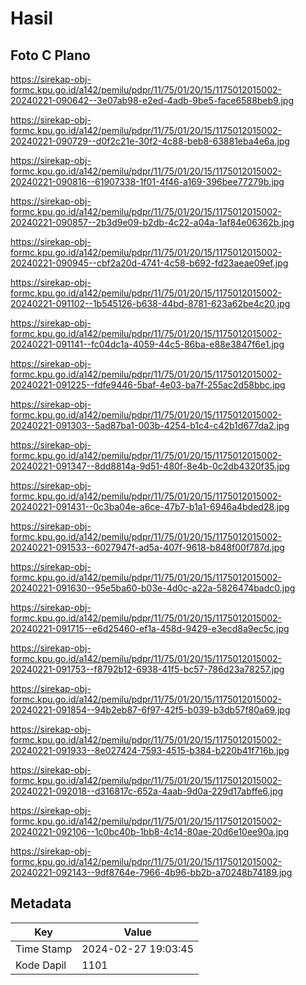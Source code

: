 # Hasil

## Foto C Plano

https://sirekap-obj-formc.kpu.go.id/a142/pemilu/pdpr/11/75/01/20/15/1175012015002-20240221-090642--3e07ab98-e2ed-4adb-9be5-face6588beb9.jpg

https://sirekap-obj-formc.kpu.go.id/a142/pemilu/pdpr/11/75/01/20/15/1175012015002-20240221-090729--d0f2c21e-30f2-4c88-beb8-63881eba4e6a.jpg

https://sirekap-obj-formc.kpu.go.id/a142/pemilu/pdpr/11/75/01/20/15/1175012015002-20240221-090816--61907338-1f01-4f46-a169-396bee77279b.jpg

https://sirekap-obj-formc.kpu.go.id/a142/pemilu/pdpr/11/75/01/20/15/1175012015002-20240221-090857--2b3d9e09-b2db-4c22-a04a-1af84e06362b.jpg

https://sirekap-obj-formc.kpu.go.id/a142/pemilu/pdpr/11/75/01/20/15/1175012015002-20240221-090945--cbf2a20d-4741-4c58-b692-fd23aeae09ef.jpg

https://sirekap-obj-formc.kpu.go.id/a142/pemilu/pdpr/11/75/01/20/15/1175012015002-20240221-091102--1b545126-b638-44bd-8781-623a62be4c20.jpg

https://sirekap-obj-formc.kpu.go.id/a142/pemilu/pdpr/11/75/01/20/15/1175012015002-20240221-091141--fc04dc1a-4059-44c5-86ba-e88e3847f6e1.jpg

https://sirekap-obj-formc.kpu.go.id/a142/pemilu/pdpr/11/75/01/20/15/1175012015002-20240221-091225--fdfe9446-5baf-4e03-ba7f-255ac2d58bbc.jpg

https://sirekap-obj-formc.kpu.go.id/a142/pemilu/pdpr/11/75/01/20/15/1175012015002-20240221-091303--5ad87ba1-003b-4254-b1c4-c42b1d677da2.jpg

https://sirekap-obj-formc.kpu.go.id/a142/pemilu/pdpr/11/75/01/20/15/1175012015002-20240221-091347--8dd8814a-9d51-480f-8e4b-0c2db4320f35.jpg

https://sirekap-obj-formc.kpu.go.id/a142/pemilu/pdpr/11/75/01/20/15/1175012015002-20240221-091431--0c3ba04e-a6ce-47b7-b1a1-6946a4bded28.jpg

https://sirekap-obj-formc.kpu.go.id/a142/pemilu/pdpr/11/75/01/20/15/1175012015002-20240221-091533--6027947f-ad5a-407f-9618-b848f00f787d.jpg

https://sirekap-obj-formc.kpu.go.id/a142/pemilu/pdpr/11/75/01/20/15/1175012015002-20240221-091630--95e5ba60-b03e-4d0c-a22a-5826474badc0.jpg

https://sirekap-obj-formc.kpu.go.id/a142/pemilu/pdpr/11/75/01/20/15/1175012015002-20240221-091715--e6d25460-ef1a-458d-9429-e3ecd8a9ec5c.jpg

https://sirekap-obj-formc.kpu.go.id/a142/pemilu/pdpr/11/75/01/20/15/1175012015002-20240221-091753--f8792b12-6938-41f5-bc57-786d23a78257.jpg

https://sirekap-obj-formc.kpu.go.id/a142/pemilu/pdpr/11/75/01/20/15/1175012015002-20240221-091854--94b2eb87-6f97-42f5-b039-b3db57f80a69.jpg

https://sirekap-obj-formc.kpu.go.id/a142/pemilu/pdpr/11/75/01/20/15/1175012015002-20240221-091933--8e027424-7593-4515-b384-b220b41f716b.jpg

https://sirekap-obj-formc.kpu.go.id/a142/pemilu/pdpr/11/75/01/20/15/1175012015002-20240221-092018--d316817c-652a-4aab-9d0a-229d17abffe6.jpg

https://sirekap-obj-formc.kpu.go.id/a142/pemilu/pdpr/11/75/01/20/15/1175012015002-20240221-092106--1c0bc40b-1bb8-4c14-80ae-20d6e10ee90a.jpg

https://sirekap-obj-formc.kpu.go.id/a142/pemilu/pdpr/11/75/01/20/15/1175012015002-20240221-092143--9df8764e-7966-4b96-bb2b-a70248b74189.jpg


## Metadata

| Key        | Value               |
| ---------- | ------------------- |
| Time Stamp | 2024-02-27 19:03:45 |
| Kode Dapil | 1101                |



